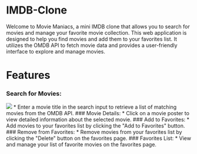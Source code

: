 # IMDB-Clone 
Welcome to Movie Maniacs, a mini IMDB clone that allows you to search for movies and manage your favorite movie collection. 
This web application is designed to help you find movies and add them to your favorites list. 
It utilizes the OMDB API to fetch movie data and provides a user-friendly interface to explore and manage movies.

# Features
### Search for Movies:
<img src="https://github.com/ravindrapaswan2762/IMDB-Clone/blob/master/Screenshot59.png">
* Enter a movie title in the search input to retrieve a list of matching movies from the OMDB API.
### Movie Details:
* Click on a movie poster to view detailed information about the selected movie.
### Add to Favorites: 
* Add movies to your favorites list by clicking the "Add to Favorites" button.
### Remove from Favorites: 
* Remove movies from your favorites list by clicking the "Delete" button on the favorites page.
### Favorites List: 
* View and manage your list of favorite movies on the favorites page.
